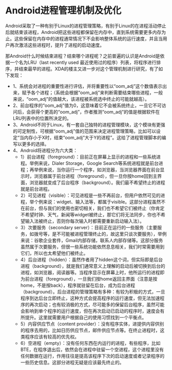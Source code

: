 # Android进程管理机制及优化

Android采取了一种有别于Linux的进程管理策略，有别于Linux的在进程活动停止后就结束该进程，Android把这些进程都保留在内存中，直到系统需要更多内存为止。这些保留在内存中的进程通常情况下不会影响整体系统的运行速度，并且当用户再次激活这些进程时，提升了进程的启动速度。

那Android什么时候结束进程？结束哪个进程呢？之前普遍的认识是Android是依据一个名为LRU（last recently used 最近使用过的程序）列表，将程序进行排序，并结束最早的进程。XDA的楼主又进一步对这个管理机制进行研究，有了如下发现：

- 1、系统会对进程的重要性进行评估，并将重要性以“oom\_adj”这个数值表示出来，赋予各个进程；（系统会根据“oom\_adj”来判断需要结束哪些进程，一般来说，“oom_adj”的值越大，该进程被系统选中终止的可能就越高）。
- 2、前台程序的“oom\_adj”值为0，这意味着它不会被系统终止，一旦它不可访问后，会获得个更高的“oom\_adj”，作者推测“oom\_adj”的值是根据软件在LRU列表中的位置所决定的。
- 3、Android不同于Linux，有一套自己独特的进程管理模块，这个模块有更强的可定制性，可根据“oom\_adj”值的范围来决定进程管理策略，比如可以设定“当内存小于X时，结束“oom\_adj”大于Y的进程”。这给了进程管理脚本的编写以更多的选择。
- 4、Android将进程分为六大类：
    - 1）前台进程（foreground）：目前正在屏幕上显示的进程和一些系统进程。举例来说，Dialer Storage，Google Search等系统进程就是前台进程；再举例来说，当你运行一个程序，如浏览器，当浏览器界面在前台显示时，浏览器属于前台进程（foreground），但一旦你按home回到主界面，浏览器就变成了后台程序（background）。我们最不希望终止的进程就是前台进程。
    - 2）可见进程（visible）：可见进程是一些不再前台，但用户依然可见的进程，举个例来说：widget、输入法等，都属于visible。这部分进程虽然不在前台，但与我们的使用也密切相关，我们也不希望它们被终止（你肯定不希望时钟、天气，新闻等widget被终止，那它们将无法同步，你也不希望输入法被终止，否则你每次输入时都需要重新启动输入法）。
    - 3）次要服务（secondary server）：目前正在运行的一些服务（主要服务，如拨号等，是不可能被进程管理终止的，故这里只谈次要服务），举例来说：谷歌企业套件，Gmail内部存储，联系人内部存储等。这部分服务虽然属于次要服务，但很一些系统功能依然息息相关，我们时常需要用到它们，所以也太希望他们被终止。
    - 4）后台进程（hidden）：虽然作者用了hidden这个词，但实际即是后台进程（background），就是我们通常意义上理解的启动后被切换到后台的进程，如浏览器，阅读器等。当程序显示在屏幕上时，他所运行的进程即为前台进程（foreground），一旦我们按home返回主界面（注意是按home，不是按back），程序就驻留在后台，成为后台进程（background）。后台进程的管理策略有多种：有较为积极的方式，一旦程序到达后台立即终止，这种方式会提高程序的运行速度，但无法加速程序的再次启动；也有较消极的方式，尽可能多的保留后台程序，虽然可能会影响到单个程序的运行速度，但在再次启动已启动的程序时，速度会有所提升。这里就需要用户根据自己的使用习惯找到一个平衡点。
    - 5）内容供应节点（content provider）：没有程序实体，进提供内容供别的程序去用的，比如日历供应节点，邮件供应节点等。在终止进程时，这类程序应该有较高的优先权。
    - 6）空进程（empty）：没有任何东西在内运行的进程，有些程序，比如BTE，在程序退出后，依然会在进程中驻留一个空进程，这个进程里没有任何数据在运行，作用往往是提高该程序下次的启动速度或者记录程序的一些历史信息。这部分进程无疑是应该最先终止的。